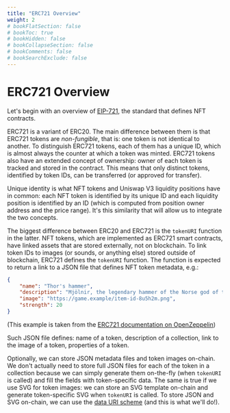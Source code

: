 ```yaml
---
title: "ERC721 Overview"
weight: 2
# bookFlatSection: false
# bookToc: true
# bookHidden: false
# bookCollapseSection: false
# bookComments: false
# bookSearchExclude: false
---
```


# ERC721 Overview

Let's begin with an overview of [EIP-721](https://eips.ethereum.org/EIPS/eip-721), the standard that defines NFT
contracts.

ERC721 is a variant of ERC20. The main difference between them is that ERC721 tokens are *non-fungible*, that is: one
token is not identical to another. To distinguish ERC721 tokens, each of them has a unique ID, which is almost always
the counter at which a token was minted. ERC721 tokens also have an extended concept of ownership: owner of each token
is tracked and stored in the contract. This means that only distinct tokens, identified by token IDs, can be transferred
(or approved for transfer).

Unique identity is what NFT tokens and Uniswap V3 liquidity positions have in common: each NFT token is identified by its
unique ID and each liquidity position is identified by an ID (which is computed from position owner address and the price
range). It's this similarity that will allow us to integrate the two concepts.

The biggest difference between ERC20 and ERC721 is the `tokenURI` function in the latter. NFT tokens, which are
implemented as ERC721 smart contracts, have linked assets that are stored externally, not on blockchain. To link token IDs to
images (or sounds, or anything else) stored outside of blockchain, ERC721 defines the `tokenURI` function. The function
is expected to return a link to a JSON file that defines NFT token metadata, e.g.:
```json
{
    "name": "Thor's hammer",
    "description": "Mjölnir, the legendary hammer of the Norse god of thunder.",
    "image": "https://game.example/item-id-8u5h2m.png",
    "strength": 20
}
```
(This example is taken from the [ERC721 documentation on OpenZeppelin](https://docs.openzeppelin.com/contracts/4.x/erc721))

Such JSON file defines: name of a token, description of a collection, link to the image of a token, properties of a
token.

Optionally, we can store JSON metadata files and token images on-chain. We don't actually need to store full JSON files
for each of the token in a collection because we can simply generate them on-the-fly (when `tokenURI` is called) and
fill the fields with token-specific data. The same is true if we use SVG for token images: we can store an SVG template
on-chain and generate token-specific SVG when `tokenURI` is called. To store JSON and SVG on-chain, we can use the [data URI scheme](https://en.wikipedia.org/wiki/Data_URI_scheme#Syntax)
(and this is what we'll do!).